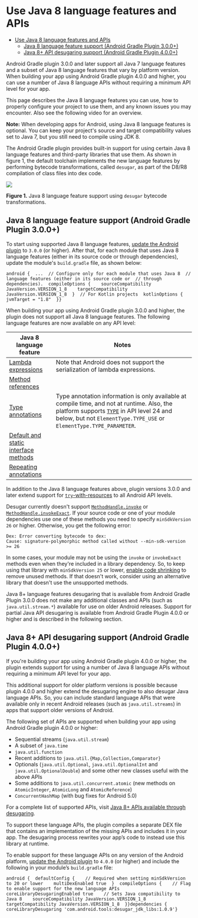 # Use Java 8 language features and APIs

- [Use Java 8 language features and APIs](#use-java-8-language-features-and-apis)
  - [Java 8 language feature support (Android Gradle Plugin 3.0.0+)](#java-8-language-feature-support-android-gradle-plugin-300)
  - [Java 8+ API desugaring support (Android Gradle Plugin 4.0.0+)](#java-8-api-desugaring-support-android-gradle-plugin-400)

Android Gradle plugin 3.0.0 and later support all Java 7 language features and a subset of Java 8 language features that vary by platform version. When building your app using Android Gradle plugin 4.0.0 and higher, you can use a number of Java 8 language APIs without requiring a minimum API level for your app.

This page describes the Java 8 language features you can use, how to properly configure your project to use them, and any known issues you may encounter. Also see the following video for an overview.

**Note:** When developing apps for Android, using Java 8 language features is optional. You can keep your project's source and target compatibility values set to Java 7, but you still need to compile using JDK 8.

The Android Gradle plugin provides built\-in support for using certain Java 8 language features and third\-party libraries that use them. As shown in figure 1, the default toolchain implements the new language features by performing bytecode transformations, called `desugar`, as part of the D8/R8 compilation of class files into dex code.

![](https://developer.android.com/studio/images/write/desugar_diagram.png)

**Figure 1.** Java 8 language feature support using `desugar` bytecode transformations.

## Java 8 language feature support (Android Gradle Plugin 3.0.0+)

To start using supported Java 8 language features, [update the Android plugin](https://developer.android.com/studio/releases/gradle-plugin#updating-plugin) to `3.0.0` (or higher). After that, for each module that uses Java 8 language features (either in its source code or through dependencies), update the module's `build.gradle` file, as shown below:

```
android {  ...  // Configure only for each module that uses Java 8  // language features (either in its source code or  // through dependencies).  compileOptions {    sourceCompatibility JavaVersion.VERSION_1_8    targetCompatibility JavaVersion.VERSION_1_8  }  // For Kotlin projects  kotlinOptions {    jvmTarget = "1.8"  }}
```

When building your app using Android Gradle plugin 3.0.0 and higher, the plugin does not support all Java 8 language features. The following language features are now available on any API level:

| Java 8 language feature | Notes |
| --- | --- |
| [Lambda expressions](https://docs.oracle.com/javase/tutorial/java/javaOO/lambdaexpressions.html) | Note that Android does not support the serialization of lambda expressions. |
| [Method references](https://docs.oracle.com/javase/tutorial/java/javaOO/methodreferences.html) |   |
| [Type annotations](https://docs.oracle.com/javase/tutorial/java/annotations/type_annotations.html) | Type annotation information is only available at compile time, and not at runtime. Also, the platform supports [`TYPE`](https://developer.android.com/reference/java/lang/annotation/ElementType#TYPE) in API level 24 and below, but not `ElementType.TYPE_USE` or `ElementType.TYPE_PARAMETER`. |
| [Default and static interface methods](https://docs.oracle.com/javase/tutorial/java/IandI/defaultmethods.html) |   |
| [Repeating annotations](https://docs.oracle.com/javase/tutorial/java/annotations/repeating.html) |   |

In addition to the Java 8 language features above, plugin versions 3.0.0 and later extend support for [`try`\-with\-resources](https://docs.oracle.com/javase/tutorial/essential/exceptions/tryResourceClose.html) to all Android API levels.

Desugar currently doesn't support [`MethodHandle.invoke`](https://docs.oracle.com/javase/8/docs/api/java/lang/invoke/MethodHandle.html#invoke-java.lang.Object...-) or [`MethodHandle.invokeExact`](https://docs.oracle.com/javase/8/docs/api/java/lang/invoke/MethodHandle.html#invokeExact-java.lang.Object...-). If your source code or one of your module dependencies use one of these methods you need to specify `minSdkVersion 26` or higher. Otherwise, you get the following error:

```
Dex: Error converting bytecode to dex:
Cause: signature-polymorphic method called without --min-sdk-version >= 26

```

In some cases, your module may not be using the `invoke` or `invokeExact` methods even when they're included in a library dependency. So, to keep using that library with `minSdkVersion 25` or lower, [enable code shrinking](https://developer.android.com/studio/build/shrink-code#shrink-code) to remove unused methods. If that doesn't work, consider using an alternative library that doesn't use the unsupported methods.

Java 8+ language features desugaring that is available from Android Gradle Plugin 3.0.0 does not make any additional classes and APIs (such as `java.util.stream.*`) available for use on older Android releases. Support for partial Java API desugaring is available from Android Gradle Plugin 4.0.0 or higher and is described in the following section.

## Java 8+ API desugaring support (Android Gradle Plugin 4.0.0+)

If you're building your app using Android Gradle plugin 4.0.0 or higher, the plugin extends support for using a number of Java 8 language APIs without requiring a minimum API level for your app.

This additional support for older platform versions is possible because plugin 4.0.0 and higher extend the desugaring engine to also desugar Java language APIs. So, you can include standard language APIs that were available only in recent Android releases (such as `java.util.streams`) in apps that support older versions of Android.

The following set of APIs are supported when building your app using Android Gradle plugin 4.0.0 or higher:

*   Sequential streams (`java.util.stream`)
*   A subset of `java.time`
*   `java.util.function`
*   Recent additions to `java.util.{Map,Collection,Comparator}`
*   Optionals (`java.util.Optional`, `java.util.OptionalInt` and `java.util.OptionalDouble`) and some other new classes useful with the above APIs
*   Some additions to `java.util.concurrent.atomic` (new methods on `AtomicInteger`, `AtomicLong` and `AtomicReference`)
*   `ConcurrentHashMap` (with bug fixes for Android 5.0)

For a complete list of supported APIs, visit [Java 8+ APIs available through desugaring](https://developer.android.com/studio/write/java8-support-table).

To support these language APIs, the plugin compiles a separate DEX file that contains an implementation of the missing APIs and includes it in your app. The desugaring process rewrites your app’s code to instead use this library at runtime.

To enable support for these language APIs on any version of the Android platform, [update the Android plugin](https://developer.android.com/studio/releases/gradle-plugin#updating-plugin) to `4.0.0` (or higher) and include the following in your module’s `build.gradle` file:

```
android {  defaultConfig {    // Required when setting minSdkVersion to 20 or lower    multiDexEnabled true  }  compileOptions {    // Flag to enable support for the new language APIs    coreLibraryDesugaringEnabled true    // Sets Java compatibility to Java 8    sourceCompatibility JavaVersion.VERSION_1_8    targetCompatibility JavaVersion.VERSION_1_8  }}dependencies {  coreLibraryDesugaring 'com.android.tools:desugar_jdk_libs:1.0.9'}
```